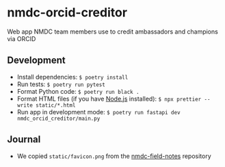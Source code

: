 # nmdc-orcid-creditor

Web app NMDC team members use to credit ambassadors and champions via ORCID

## Development

- Install dependencies: `$ poetry install`
- Run tests: `$ poetry run pytest`
- Format Python code: `$ poetry run black .`
- Format HTML files (if you have [Node.js](https://nodejs.org/en/download/prebuilt-installer) installed):
  `$ npx prettier --write static/*.html`
- Run app in development mode: `$ poetry run fastapi dev nmdc_orcid_creditor/main.py`

## Journal

- We copied `static/favicon.png` from
  the [nmdc-field-notes](https://github.com/microbiomedata/nmdc-field-notes/blob/main/public/favicon.png) repository
